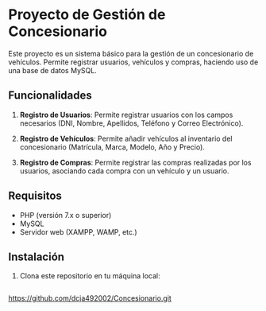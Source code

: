 # Proyecto de Gestión de Concesionario  

Este proyecto es un sistema básico para la gestión de un concesionario de vehículos. Permite registrar usuarios, vehículos y compras, haciendo uso de una base de datos MySQL.  


## Funcionalidades  

1. **Registro de Usuarios**: Permite registrar usuarios con los campos necesarios (DNI, Nombre, Apellidos, Teléfono y Correo Electrónico).  
  
2. **Registro de Vehículos**: Permite añadir vehículos al inventario del concesionario (Matrícula, Marca, Modelo, Año y Precio).  

3. **Registro de Compras**: Permite registrar las compras realizadas por los usuarios, asociando cada compra con un vehículo y un usuario.  

## Requisitos  

- PHP (versión 7.x o superior)  
- MySQL  
- Servidor web (XAMPP, WAMP, etc.)  

## Instalación  

1. Clona este repositorio en tu máquina local:  
   ```bash  
https://github.com/dcja492002/Concesionario.git
